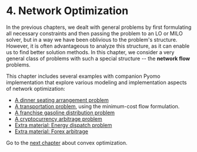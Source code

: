 # 4. Network Optimization

In the previous chapters, we dealt with general problems by first formulating all necessary constraints and then passing the problem to an LO or MILO solver, but in a way we have been oblivious to the problem's structure. However, it is often advantageous to analyze this structure, as it can enable us to find better solution methods. In this chapter, we consider a very general class of problems with such a special structure -- the **network flow** problems.

This chapter includes several examples with companion Pyomo implementation that explore various modeling and implementation aspects of network optimization:

* [A dinner seating arrangement problem](dinner-seat-allocation.ipynb)
* [A transportation problem](mincost-flow.ipynb), using the minimum-cost flow formulation.
* [A franchise gasoline distribution problem](gasoline-distribution.ipynb)
* [A cryptocurrency arbitrage problem](cryptocurrency-arbitrage.ipynb)
* [Extra material: Energy dispatch problem](power-network.ipynb)
* [Extra material: Forex arbitrage](forex-arbitrage.ipynb)

Go to the [next chapter](../05/05.00.md) about convex optimization.